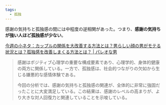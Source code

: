 ```yaml
---
tags:
  - 孤独
---
```

感謝の気持ちと孤独感の間には中程度の逆相関があった。つまり、**感謝の気持ちが強い人ほど孤独感が少ない**。

[今週の小ネタ：カップルの関係を大改善する方法とは？男らしい顔の男がモテる状況とは？孤独感を改善しまくる方法とは？ | パレオな男](https://yuchrszk.blogspot.com/2024/06/blog-post_23.html)

> 感謝はポジティブ心理学の重要な構成要素であり、心理学的、身体的健康の両方に関係している。一方で、孤独感は、社会的つながりの欠如から生じる嫌悪的な感情体験である。
> 
> 今回の分析では、感謝の気持ちと孤独感の関連が、全体的に非常に強固だったことに大変満足している。この結果は、感謝のレベルの高まりが、より大きな対人回復力と関連していることを示唆している。

